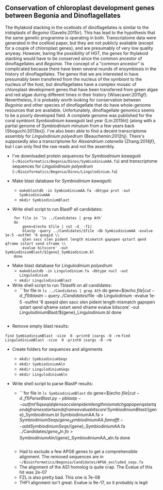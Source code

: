 ## Conservation of chloroplast development genes between Begonia and Dinoflagellates

The thylakoid stacking in the ocelloids of dinoflagellates is similar to the iridoplasts of *Begoina* {Gavelis:2015ir}. This has lead to the hypothesis that the same genetic programme is operating in both. Transcriptome data were generated in the ocelloid paper, but they are not publicly available (except for a couple of chloroplast genes), and are presumably of very low quality anyway. However, baring the possibility of HGT, the genes for thylakoid stacking would have to be conserved since the common ancestor of dinoflagellates and *Begoinia*. The concept of a "common ancestor" is complicated because there have been several rounds of ensymbiosis in the history of dinoflagellates. The genes that we are interested in have presumably been transfered from the nucleus of the symbiont to the nucleus of the host, but dinoflagellates have a complex mosaic of chloroplast development genes that have been transferred from green algae and red algae during different times in their history {Wisecaver:2011gf}. Nevertheless, it is probably worth looking for conservation between *Begoinia* and other species of dinoflagellate that do have whole-genome resources that are available. Unfortunately, dinoflagellate genomics seems to be a poorly developed field. A complete genome was published for the coral symbiont *Symbiodinium kawagutii* last year {Lin:2015ht} (along with a partial genome of *Symbiodinium minutum* from a few years back {Shoguchi:2013bx}). I've also been able to find a decent transcriptome assembly for *Lingulodinium polyedrum* {Beauchemin:2012hj}. There's supposedly also a transcriptome for *Alexandrium catenella* {Zhang:2014jf}, but I can only find the raw reads and not the assembly.

- I've downloaded protein sequences for *Symbiodinium kawagutii* (`~/Bioinformatics/Begonia/Dinos/SymbiodiniumAA.fa`) and transcriptome sequences for *Lingulodinium polyedrum* (`~/Bioinformatics/Begonia/Dinos/Lingulodinium.fa`)

- Make blast database for *Symbiodinium kawagutii*:
    - ```makeblastdb -in SymbiodiniumAA.fa -dbtype prot -out SymbiodiniumAA```
    - ```mkdir SymbiodiniumBlast```
- Write shell script to run BlastP all candidates:

```
    for file in `ls ../Candidates | grep Ath`
    do
        gene=$(echo $file | cut -d_ -f1)
        blastp -query ../Candidates/$file -db SymbiodiniumAA -evalue 1e-5 -outfmt '6 qseqid \\
        qlen sacc slen pident length mismatch gapopen qstart qend qframe sstart send sframe \\
        evalue bitscore' -out SymbiodiniumBlast/${gene}_Symbiodinium.bl
    done
```

- Make blast database for *Lingulodinium polyedrum*
    - ```makeblastdb -in Lingulodinium.fa -dbtype nucl -out Lingulodinium```
    - ```mkdir LingulodiniumBlast```
- Write shell script to run TblastN on all candidates:
    - ```for file in `ls ../Candidates | grep Ath`
             do
             gene=$(echo $file | cut -d_ -f1)
             tblastn -query ../Candidates/$file -db Lingulodinium -evalue 1e-5 -outfmt '6                           qseqid qlen sacc slen pident length mismatch gapopen qstart qend qframe sstart send sframe evalue bitscore' -out LingulodiniumBlast/${gene}_Lingulodinium.bl
             done 
      ```
- Remove empty blast results:

```find SymbiodiniumBlast -size  0 -print0 |xargs -0 -rm```
```find LingulodiniumBlast -size  0 -print0 |xargs -0 -rm```
         
- Create folders for sequences and alignments
    - ```mkdir SymbiodiniumSeqs```
    - ```mkdir SymbiodiniumAln```
    - ```mkdir LingulodiniumSeqs```
    - ```mkdir LingulodiniumAln```
    
- Write shell script to parse BlastP results:
    - ```for file in `ls SymbiodiniumBlast`
             do
             gene=$(echo $file | cut -d_ -f1)
             ParseBlast.py -p blastp --outfmt '6 qseqid qlen sacc slen pident length mismatch gapopen qstart qend qframe sstart send sframe evalue bitscore' SymbiodiniumBlast/${gene}_Symbiodinium.bl SymbiodiniumAA.fa > SymbiodiniumSeqs/${gene}_SymbiodiniumAA.fa
             mafft --add SymbiodiniumSeqs/${gene}_SymbiodiniumAA.fa ../Candidates/${gene}_aln.fa > SymbiodiniumAln/${gene}_SymbiodiniumAA_aln.fa 
             done 
      ```

    - Had to exclude a few APG6 genes to get a comprehensible alignment. The removed sequences are in `~/Bioinformatics/Begonia/Candidates/APG6_excluded_seqs.fa`
    - The alignment of the AS1 homolog is quite crap. The Evalue of this hit was 2e-07
    - FZL is also pretty bad. This one is 7e-08
    - THF1 alignment isn't great. Evalue is 9e-17, so it probably is legit
    

